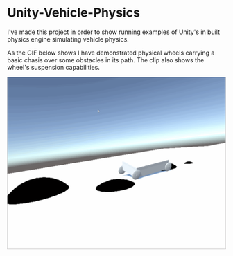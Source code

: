 # Unity-Vehicle-Physics
I've made this project in order to show running examples of Unity's in built physics engine simulating vehicle physics.



As the GIF below shows I have demonstrated physical wheels carrying a basic chasis over some obstacles in its path. The clip also shows the wheel's suspension capabilities.

![img](https://github.com/kenevil1/Unity-Vehicle-Physics/blob/master/Unity%20Car%201.gif?raw=true)
